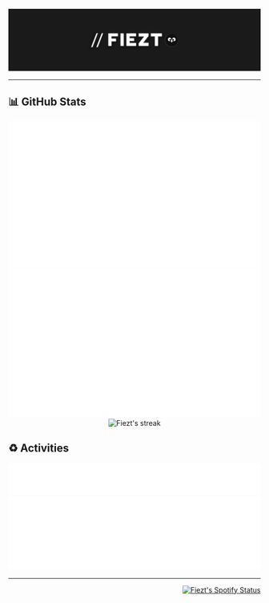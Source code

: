 <p align="center">
  <a href="https://fieztazica.github.io" target="_blank">
    <img src="assets/top-cover.jpg">
  </a>
</p>

---

## 📊 GitHub Stats

<p align="center">
    <img alt="Fiezt's GitHub Statistics" src="https://raw.githubusercontent.com/fieztazica/github-stats/master/generated/overview.svg#gh-dark-mode-only"/>
    <img alt="Fiezt's Languages Used" src="https://raw.githubusercontent.com/fieztazica/github-stats/master/generated/languages.svg#gh-dark-mode-only"/>
    <img alt="Fiezt's streak" src="https://github-readme-streak-stats.herokuapp.com/?user=fieztazica&theme=dracula&hide_border=true"/>
</p>

## ♻ Activities

<p>
    <img alt="Fiezt's habits" src="https://raw.githubusercontent.com/fieztazica/fieztazica/main/metrics.plugin.habits.facts.svg"/>
    <img alt="Fiezt's lines" src="https://raw.githubusercontent.com/fieztazica/fieztazica/main/metrics.plugin.lines.svg"/>
</p>

---

<p align="right">
    <a href="https://spotify-github-profile.vercel.app/api/view?uid=21zwod6ngnhvjeh3ww2tchpza&redirect=true" target="_blank">
        <img alt="Fiezt's Spotify Status" src="https://spotify-github-profile.vercel.app/api/view?uid=21zwod6ngnhvjeh3ww2tchpza&cover_image=true&theme=novatorem&show_offline=true&background_color=0c0c0c&interchange=false&bar_color=53b14f&bar_color_cover=true"/>
    </a>
</p>
